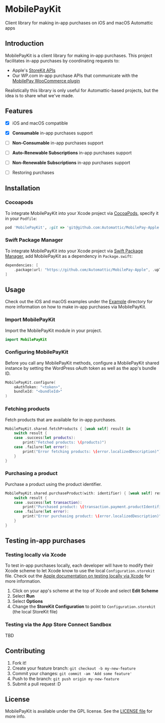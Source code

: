 # MobilePayKit

Client library for making in-app purchases on iOS and macOS Automattic apps


## Introduction

MobilePayKit is a client library for making in-app purchases. This project facilitates in-app purchases by coordinating requests to:

- Apple's [StoreKit APIs](https://developer.apple.com/documentation/storekit/original_api_for_in-app_purchase)
- Our WP.com in-app purchase APIs that communicate with the [MobilePay WooCommerce plugin](https://mobilepaymentsp2.wordpress.com/2021/07/14/how-is-this-all-going-to-work-anyways/)

Realistically this library is only useful for Automattic-based projects, but the idea is to share what we've made.


## Features

- [x] iOS and macOS compatible
- [x] **Consumable** in-app purchases support
- [ ]  **Non-Consumable** in-app purchases support
- [ ]  **Auto-Renewable Subscriptions** in-app purchases support
- [ ]  **Non-Renewable Subscriptions** in-app purchases support
- [ ] Restoring purchases


## Installation

### Cocoapods

To integrate MobilePayKit into your Xcode project via [CocoaPods](http://cocoapods.org), specify it in your `Podfile`:

```ruby
pod 'MobilePayKit', :git => 'git@github.com:Automattic/MobilePay-Apple.git', :branch => 'develop'
```

### Swift Package Manager

To integrate MobilePayKit into your Xcode project via [Swift Package Manager](https://swift.org/package-manager/), add MobilePayKit as a dependency in `Package.swift`:

```swift
dependencies: [
    .package(url: "https://github.com/Automattic/MobilePay-Apple", .upToNextMajor(from: "0.0.1"))
]
```


## Usage

Check out the iOS and macOS examples under the [Example](./Example) directory for more information on how to make in-app purchases via MobilePayKit.

### Import MobilePayKit

Import the MobilePayKit module in your project.

```swift
import MobilePayKit
```

### Configuring MobilePayKit

Before you call any MobilePayKit methods, configure a MobilePayKit shared instance by setting the WordPress oAuth token as well as the app's bundle ID.

```swift
MobilePayKit.configure(
    oAuthToken: "<token>",
    bundleId: "<bundleId>"
)
```

### Fetching products

Fetch products that are available for in-app purchases.

```swift
MobilePayKit.shared.fetchProducts { [weak self] result in
    switch result {
    case .success(let products):
        print("Fetched products: \(products)")
    case .failure(let error):
        print("Error fetching products: \(error.localizedDescription)")
    }
}
```

### Purchasing a product

Purchase a product using the product identifier.

```swift
MobilePayKit.shared.purchaseProduct(with: identifier) { [weak self] result in
    switch result {
    case .success(let transaction):
        print("Purchased product: \(transaction.payment.productIdentifier)")
    case .failure(let error):
        print("Error purchasing product: \(error.localizedDescription)")
    }
}
```

## Testing in-app purchases

### Testing locally via Xcode

To test in-app purchases locally, each developer will have to modify their Xcode scheme to let Xcode know to use the local `Configuration.storekit` file. Check out the [Apple documentation on testing locally via Xcode](https://developer.apple.com/documentation/xcode/setting-up-storekit-testing-in-xcode) for more information.

1. Click on your app's scheme at the top of Xcode and select **Edit Scheme**
2. Select **Run**
3. Select **Options**
4. Change the **StoreKit Configuration** to point to `Configuration.storekit` (the local StoreKit file)


### Testing via the App Store Connect Sandbox

TBD

## Contributing

1. Fork it!
2. Create your feature branch: `git checkout -b my-new-feature`
3. Commit your changes: `git commit -am 'Add some feature'`
4. Push to the branch: `git push origin my-new-feature`
5. Submit a pull request :D


## License

MobilePayKit is available under the GPL license. See the [LICENSE file](./LICENSE) for more info.
